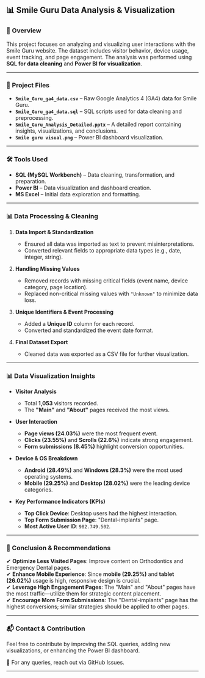 ## 📊 Smile Guru Data Analysis & Visualization

### 📝 Overview
This project focuses on analyzing and visualizing user interactions with the Smile Guru website. The dataset includes visitor behavior, device usage, event tracking, and page engagement. The analysis was performed using **SQL for data cleaning** and **Power BI for visualization**.

---

### 📂 Project Files

- **`Smile_Guru_ga4_data.csv`** – Raw Google Analytics 4 (GA4) data for Smile Guru.
- **`Smile_Guru_ga4_data.sql`** – SQL scripts used for data cleaning and preprocessing.
- **`Smile_Guru_Analysis_Detailed.pptx`** – A detailed report containing insights, visualizations, and conclusions.
- **`Smile guru visual.png`** – Power BI dashboard visualization.

---

### 🛠️ Tools Used

- **SQL (MySQL Workbench)** – Data cleaning, transformation, and preparation.
- **Power BI** – Data visualization and dashboard creation.
- **MS Excel** – Initial data exploration and formatting.

---

### 📊 Data Processing & Cleaning

1. **Data Import & Standardization**  
   - Ensured all data was imported as text to prevent misinterpretations.
   - Converted relevant fields to appropriate data types (e.g., date, integer, string).

2. **Handling Missing Values**  
   - Removed records with missing critical fields (event name, device category, page location).
   - Replaced non-critical missing values with `"Unknown"` to minimize data loss.

3. **Unique Identifiers & Event Processing**  
   - Added a **Unique ID** column for each record.
   - Converted and standardized the event date format.

4. **Final Dataset Export**  
   - Cleaned data was exported as a CSV file for further visualization.

---

### 📊 Data Visualization Insights

- **Visitor Analysis**  
  - Total **1,053** visitors recorded.
  - The **"Main"** and **"About"** pages received the most views.
  
- **User Interaction**  
  - **Page views (24.03%)** were the most frequent event.
  - **Clicks (23.55%)** and **Scrolls (22.6%)** indicate strong engagement.
  - **Form submissions (8.45%)** highlight conversion opportunities.

- **Device & OS Breakdown**  
  - **Android (28.49%)** and **Windows (28.3%)** were the most used operating systems.
  - **Mobile (29.25%)** and **Desktop (28.02%)** were the leading device categories.
  
- **Key Performance Indicators (KPIs)**  
  - **Top Click Device**: Desktop users had the highest interaction.
  - **Top Form Submission Page**: "Dental-implants" page.
  - **Most Active User ID**: `982.749.502`.

---

### 📌 Conclusion & Recommendations

✔ **Optimize Less Visited Pages**: Improve content on Orthodontics and Emergency Dental pages.  
✔ **Enhance Mobile Experience**: Since **mobile (29.25%)** and **tablet (26.02%)** usage is high, responsive design is crucial.  
✔ **Leverage High Engagement Pages**: The "Main" and "About" pages have the most traffic—utilize them for strategic content placement.  
✔ **Encourage More Form Submissions**: The "Dental-implants" page has the highest conversions; similar strategies should be applied to other pages.

---

### 📬 Contact & Contribution

Feel free to contribute by improving the SQL queries, adding new visualizations, or enhancing the Power BI dashboard.

📧 For any queries, reach out via GitHub Issues.

---
